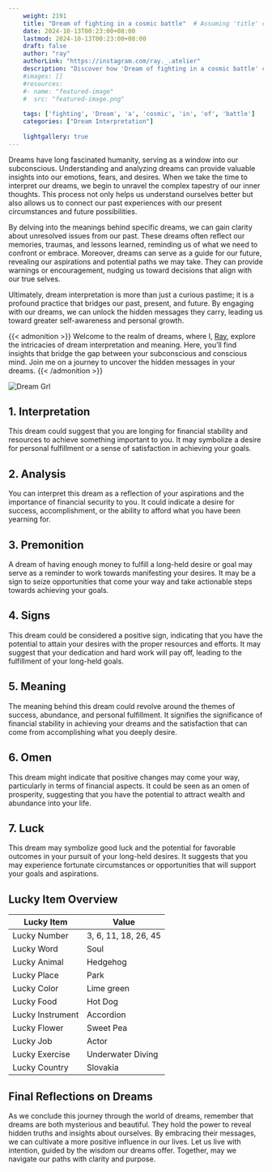 ```yaml
---
    weight: 2191
    title: "Dream of fighting in a cosmic battle"  # Assuming 'title' column exists
    date: 2024-10-13T00:23:00+08:00
    lastmod: 2024-10-13T00:23:00+08:00
    draft: false
    author: "ray"
    authorLink: "https://instagram.com/ray._.atelier"
    description: "Discover how 'Dream of fighting in a cosmic battle' can interpret your future and uncover its significant meanings in your life."
    #images: []
    #resources:
    #- name: "featured-image"
    #  src: "featured-image.png"
    
    tags: ['fighting', 'Dream', 'a', 'cosmic', 'in', 'of', 'battle']
    categories: ["Dream Interpretation"]
    
    lightgallery: true
---
```

    
Dreams have long fascinated humanity, serving as a window into our subconscious. Understanding and analyzing dreams can provide valuable insights into our emotions, fears, and desires. When we take the time to interpret our dreams, we begin to unravel the complex tapestry of our inner thoughts. This process not only helps us understand ourselves better but also allows us to connect our past experiences with our present circumstances and future possibilities.

By delving into the meanings behind specific dreams, we can gain clarity about unresolved issues from our past. These dreams often reflect our memories, traumas, and lessons learned, reminding us of what we need to confront or embrace. Moreover, dreams can serve as a guide for our future, revealing our aspirations and potential paths we may take. They can provide warnings or encouragement, nudging us toward decisions that align with our true selves.

Ultimately, dream interpretation is more than just a curious pastime; it is a profound practice that bridges our past, present, and future. By engaging with our dreams, we can unlock the hidden messages they carry, leading us toward greater self-awareness and personal growth.

{{< admonition >}}
Welcome to the realm of dreams, where I, [Ray](https://instagram.com/ray._.atelier), explore the intricacies of dream interpretation and meaning. Here, you’ll find insights that bridge the gap between your subconscious and conscious mind. Join me on a journey to uncover the hidden messages in your dreams.
{{< /admonition >}}

![Dream Grl](https://cdn.pixabay.com/photo/2017/11/02/03/35/gothic-2910057_1280.jpg "Dream Grl")

## 1. Interpretation
 This dream could suggest that you are longing for financial stability and resources to achieve something important to you. It may symbolize a desire for personal fulfillment or a sense of satisfaction in achieving your goals.

## 2. Analysis
 You can interpret this dream as a reflection of your aspirations and the importance of financial security to you. It could indicate a desire for success, accomplishment, or the ability to afford what you have been yearning for.

## 3. Premonition
 A dream of having enough money to fulfill a long-held desire or goal may serve as a reminder to work towards manifesting your desires. It may be a sign to seize opportunities that come your way and take actionable steps towards achieving your goals.

## 4. Signs
 This dream could be considered a positive sign, indicating that you have the potential to attain your desires with the proper resources and efforts. It may suggest that your dedication and hard work will pay off, leading to the fulfillment of your long-held goals.

## 5. Meaning
 The meaning behind this dream could revolve around the themes of success, abundance, and personal fulfillment. It signifies the significance of financial stability in achieving your dreams and the satisfaction that can come from accomplishing what you deeply desire.

## 6. Omen
 This dream might indicate that positive changes may come your way, particularly in terms of financial aspects. It could be seen as an omen of prosperity, suggesting that you have the potential to attract wealth and abundance into your life.

## 7. Luck
 This dream may symbolize good luck and the potential for favorable outcomes in your pursuit of your long-held desires. It suggests that you may experience fortunate circumstances or opportunities that will support your goals and aspirations.

## Lucky Item Overview
| Lucky Item          | Value              |
|---------------|--------------------|
| Lucky Number        | 3, 6, 11, 18, 26, 45  |
| Lucky Word          | Soul |
| Lucky Animal        | Hedgehog |
| Lucky Place         | Park     |
| Lucky Color         | Lime green     |
| Lucky Food          | Hot Dog      |
| Lucky Instrument    | Accordion |
| Lucky Flower        | Sweet Pea    |
| Lucky Job           | Actor       |
| Lucky Exercise      | Underwater Diving  |
| Lucky Country       | Slovakia    |


##  Final Reflections on Dreams

As we conclude this journey through the world of dreams, remember that dreams are both mysterious and beautiful. They hold the power to reveal hidden truths and insights about ourselves. By embracing their messages, we can cultivate a more positive influence in our lives. Let us live with intention, guided by the wisdom our dreams offer. Together, may we navigate our paths with clarity and purpose.
